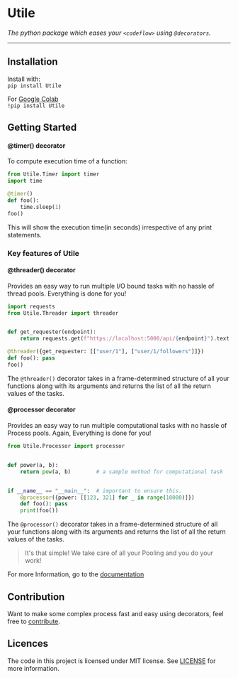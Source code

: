 # Utile

*The python package which eases your ```<codeflow>``` using `@decorators`.*
  
---
## Installation
Install with:  
```pip install Utile```

For [Google Colab](https://colab.research.google.com/notebooks/welcome.ipynb)  
```!pip install Utile```
## Getting Started
#### @timer() decorator
To compute execution time of a function:
```python
from Utile.Timer import timer
import time

@timer()
def foo():
    time.sleep(1)
foo()
```
This will show the execution time(in seconds) irrespective of any print statements.

### Key features of Utile

#### @threader() decorator
Provides an easy way to run multiple I/O bound tasks with no hassle of thread pools.
Everything is done for you!
```python
import requests
from Utile.Threader import threader


def get_requester(endpoint):
    return requests.get(f"https://localhost:5000/api/{endpoint}").text # sample GET request

@threader({get_requester: [["user/1"], ["user/1/followers"]]})
def foo(): pass
foo()
``` 
The ``@threader()`` decorator takes in a frame-determined structure of all your functions along with its arguments
and returns the list of all the return values of the tasks.

#### @processor decorator
Provides an easy way to run multiple computational tasks with no hassle of Process pools.
Again, Everything is done for you!  
```python
from Utile.Processor import processor


def power(a, b):
    return pow(a, b)        # a sample method for computational task


if __name__ == "__main__":  # important to ensure this.
    @processor({power: [[123, 321] for _ in range(10000)]})
    def foo(): pass
    print(foo())
```
The ``@processor()`` decorator takes in a frame-determined structure of all your functions along with its arguments
and returns the list of all the return values of the tasks.

> It's that simple! We take care of all your Pooling and you do your work!

For more Information, go to the [documentation]()
## Contribution
Want to make some complex process fast and easy using decorators, feel free to [contribute](https://github.com/).

## Licences
The code in this project is licensed under MIT license. See [LICENSE](https://github.com/j0fiN/Server_Utility/blob/master/LICENSE) for more information.


